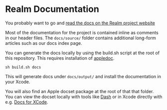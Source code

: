 Realm Documentation
===================

You probably want to go and [read the docs on the Realm project website](http://realm.io/docs/ios)

Most of the documentation for the project is contained inline as comments in our header files. The `docs/source/` folder contains additional long-form articles such as our docs index page.

You can generate the docs locally by using the build.sh script at the root of this repository. This requires installation of [appledoc](https://github.com/tomaz/appledoc/releases/tag/v2.2-963).

```
sh build.sh docs
```

This will generate docs under `docs/output/` and install the documentation in your Xcode.

You will also find an Apple docset package at the root of that that folder. You can view the docset locally with tools like [Dash](http://kapeli.com/dash) or in Xcode directly with e.g. [Docs for XCode](http://georiot.co/docsforxcode).
